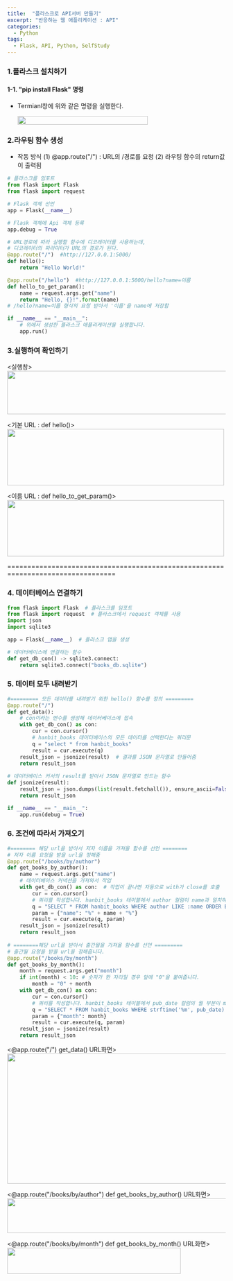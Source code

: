 ```yaml
---
title:  "플라스크로 API서버 만들기"
excerpt: "반응하는 웹 애플리케이션 : API"
categories:
  - Python
tags:
  - Flask, API, Python, SelfStudy
---
```


### 1.플라스크 설치하기
#### 1-1. "pip install Flask" 명령
- Termianl창에 위와 같은 명령을 실행한다.

  <img src="https://user-images.githubusercontent.com/87592790/189474530-b8ff874c-121d-4393-95b3-fad9ba568364.png" width="300" height="20">
  
### 2.라우팅 함수 생성
- 작동 방식
  (1) @app.route("/") : URL의 /경로를 요청
  (2) 라우팅 함수의 return값이 출력됨
  
```python
# 플라스크를 임포트
from flask import Flask
from flask import request

# Flask 객체 선언
app = Flask(__name__)

# Flask 객체에 Api 객체 등록
app.debug = True

# URL경로에 따라 실행할 함수에 디코레이터를 사용하는데,
# 디코레이터의 파라미터가 URL의 경로가 된다.
@app.route("/")  #http://127.0.0.1:5000/
def hello():
    return "Hello World!"

@app.route("/hello")  #http://127.0.0.1:5000/hello?name=이름
def hello_to_get_param():
    name = request.args.get("name")
    return "Hello, {}!".format(name)
# /hello?name=이름 형식의 요청 받아서 '이름'을 name에 저장함

if __name__ == "__main__":
    # 위에서 생성한 플라스크 애플리케이션을 실행합니다.
    app.run()
```
  
### 3.실행하여 확인하기
<실행창>  
<img src="https://user-images.githubusercontent.com/87592790/189488432-d774e7a8-85f3-494a-98b0-ddfb25ae50c1.png" width="600" height="100"></left>

<기본 URL : def hello()>  
<img src="https://user-images.githubusercontent.com/87592790/189488431-d14d433a-f32c-4738-a496-1c1c2ba2fe92.png" width="500" height="130"></left>

<이름 URL : def hello_to_get_param()>  
<img src="https://user-images.githubusercontent.com/87592790/189488428-a95a244c-e263-45be-8ac7-827603e7c579.png" width="500" height="130"></left>

=================================================================================

### 4. 데이터베이스 연결하기
```python
from flask import Flask  # 플라스크를 임포트
from flask import request  # 플라스크에서 request 객체를 사용
import json 
import sqlite3

app = Flask(__name__)  # 플라스크 앱을 생성

# 데이터베이스에 연결하는 함수
def get_db_con() -> sqlite3.connect:
    return sqlite3.connect("books_db.sqlite")
```

### 5. 데이터 모두 내려받기
```python
#========= 모든 데이터를 내려받기 위한 hello() 함수를 정의 =========  
@app.route("/")
def get_data():
    # con이라는 변수를 생성해 데이터베이스에 접속
    with get_db_con() as con:
        cur = con.cursor()
        # hanbit_books 데이터베이스의 모든 데이터를 선택한다는 쿼리문
        q = "select * from hanbit_books"
        result = cur.execute(q)
    result_json = jsonize(result)  # 결과를 JSON 문자열로 만들어줌
    return result_json
    
# 데이터베이스 커서의 result를 받아서 JSON 문자열로 만드는 함수
def jsonize(result):
    result_json = json.dumps(list(result.fetchall()), ensure_ascii=False).encode("utf-8")
    return result_json

if __name__ == "__main__":
    app.run(debug = True)
```
### 6. 조건에 따라서 가져오기
```python
#======== 해당 url을 받아서 저자 이름을 가져올 함수를 선언 ========
# 저자 이름 요청을 받을 url을 정해줌
@app.route("/books/by/author")
def get_books_by_author():
    name = request.args.get("name")
    # 데이터베이스 커넥션을 가져와서 작업
    with get_db_con() as con:  # 작업이 끝나면 자동으로 with가 close를 호출
        cur = con.cursor()
        # 쿼리를 작성합니다. hanbit_books 테이블에서 author 컬럼이 name과 일치하는 걸 찾아옵니다.
        q = "SELECT * FROM hanbit_books WHERE author LIKE :name ORDER BY title"
        param = {"name": "%" + name + "%"}
        result = cur.execute(q, param)
    result_json = jsonize(result)
    return result_json
    
# ========해당 url을 받아서 출간월을 가져올 함수를 선언 =========
# 출간월 요청을 받을 url을 정해줍니다.
@app.route("/books/by/month")
def get_books_by_month():
    month = request.args.get("month")
    if int(month) < 10: # 숫자가 한 자리일 경우 앞에 "0"을 붙여줍니다.
        month = "0" + month
    with get_db_con() as con:
        cur = con.cursor()
        # 쿼리를 작성합니다. hanbit_books 테이블에서 pub_date 컬럼의 월 부분이 month와 일치하는걸 찾아옵니다.
        q = "SELECT * FROM hanbit_books WHERE strftime('%m', pub_date) = :month ORDER BY pub_date DESC"
        param = {"month": month}
        result = cur.execute(q, param)
    result_json = jsonize(result)
    return result_json
``` 
<@app.route("/") get_data() URL화면>  
<img src="https://user-images.githubusercontent.com/87592790/189510691-1a665d73-316b-4ec4-9447-64021e15e155.png" width="700" height="300"> </left>

<@app.route("/books/by/author") def get_books_by_author() URL화면>  
<img src="https://user-images.githubusercontent.com/87592790/189510690-95d7ff9f-53f6-418b-becb-cdc86e421391.png" width="700" height="80"> </left>

<@app.route("/books/by/month") def get_books_by_month() URL화면>  
<img src="https://user-images.githubusercontent.com/87592790/189510687-c2d100f3-261d-4a96-b223-862b1795ab0b.png" width="400" height="60"> </left>
  

